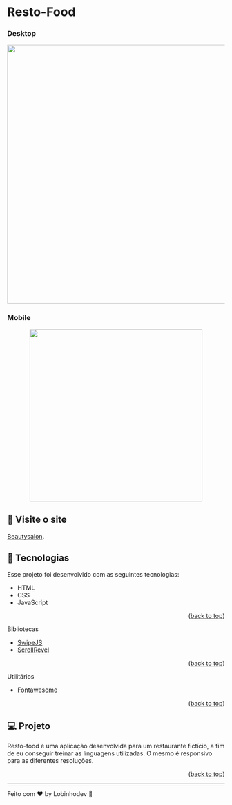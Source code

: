 # Resto-Food

### Desktop

<p align="center">
  <img width="600" src=".github/Desktop.gif">
</p>

### Mobile

<p align="center">
  <img width="400"  src=".github/Mobile.gif">
</p>

## 📢 Visite o site

[Beautysalon](https://lobinhodev.github.io/Responsive-website-resto-food/).

## 🧠 Tecnologias

Esse projeto foi desenvolvido com as seguintes tecnologias:

-   HTML
-   CSS
-   JavaScript
<p align="right">(<a href="#top">back to top</a>)</p>

Bibliotecas

-   [SwipeJS](https://github.com/nolimits4web/Swiper)
-   [ScrollRevel](https://scrollrevealjs.org)
<p align="right">(<a href="#top">back to top</a>)</p>

Utilitários

-   [Fontawesome](https://fontawesome.com)
<p align="right">(<a href="#top">back to top</a>)</p>

## 💻 Projeto

Resto-food é uma aplicação desenvolvida para um restaurante fictício, a fim de eu conseguir treinar as linguagens utilizadas. O mesmo é responsivo para as diferentes resoluções.

<p align="right">(<a href="#top">back to top</a>)</p>

---

Feito com ♥ by Lobinhodev 🐺
